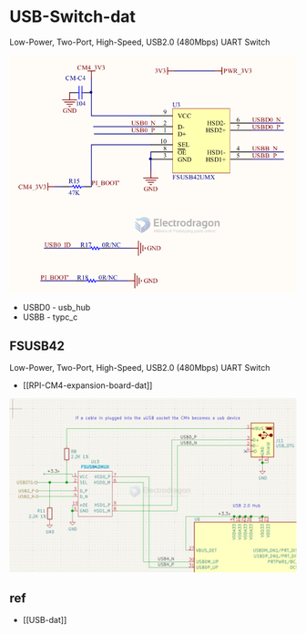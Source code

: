 
# USB-Switch-dat

Low-Power, Two-Port, High-Speed, USB2.0 (480Mbps) UART Switch

![](2023-11-30-16-01-52.png)

- USBD0 - usb_hub
- USBB - typc_c

## FSUSB42

Low-Power, Two-Port, High-Speed, USB2.0 (480Mbps) UART Switch



- [[RPI-CM4-expansion-board-dat]]

![](2025-09-04-18-46-13.png)



## ref 

- [[USB-dat]]